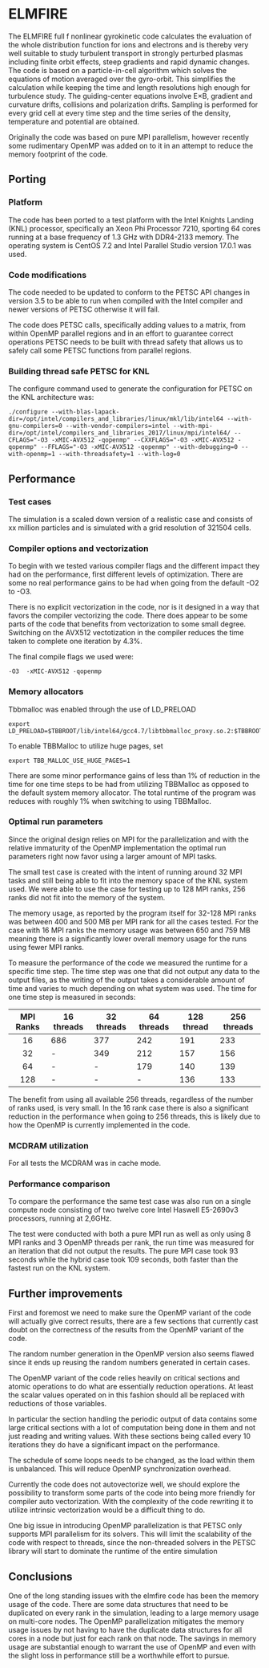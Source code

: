 

# ELMFIRE 

The ELMFIRE full f nonlinear gyrokinetic code calculates the evaluation of the whole distribution function for ions and electrons and is thereby very well suitable to study turbulent transport in strongly perturbed plasmas including finite orbit effects, steep gradients and rapid dynamic changes. The code is based on a particle-in-cell algorithm which solves the equations of motion averaged over the gyro-orbit. This simplifies the calculation while keeping the time and length resolutions high enough for turbulence study. The guiding-center equations involve E×B, gradient and curvature drifts, collisions and polarization drifts. Sampling is performed for every grid cell at every time step and the time series of the density, temperature and potential are obtained. 

Originally the code was based on pure MPI parallelism, however recently some rudimentary OpenMP was added on to it in an attempt to reduce the memory footprint of the code. 

## Porting 

### Platform

The code has been ported to a test platform with the Intel Knights Landing (KNL) processor, specifically an Xeon Phi Processor 7210, sporting 64 cores running at a base frequency of 1.3 GHz with DDR4-2133 memory.  The operating system is CentOS 7.2 and Intel Parallel Studio version 17.0.1 was used.

### Code modifications

The code needed to be updated to conform to the PETSC API changes in version 3.5 to be able to run when compiled with the Intel compiler and newer versions of PETSC otherwise it will fail. 

The code does PETSC calls, specifically adding values to a matrix, from within OpenMP parallel regions and in an effort to guarantee correct operations PETSC needs to be built with thread safety that allows us to safely call some PETSC functions from parallel regions.

### Building thread safe PETSC for KNL

The configure command used to generate the configuration for PETSC on the KNL architecture was:

```
./configure --with-blas-lapack-dir=/opt/intel/compilers_and_libraries/linux/mkl/lib/intel64 --with-gnu-compilers=0 --with-vendor-compilers=intel --with-mpi-dir=/opt/intel/compilers_and_libraries_2017/linux/mpi/intel64/ --CFLAGS="-O3 -xMIC-AVX512 -qopenmp" --CXXFLAGS="-O3 -xMIC-AVX512 -qopenmp" --FFLAGS="-O3 -xMIC-AVX512 -qopenmp" --with-debugging=0 --with-openmp=1 --with-threadsafety=1 --with-log=0
```

## Performance

### Test cases 

The simulation is a scaled down version of a realistic case and consists of xx million particles and is simulated with a grid resolution of 321504 cells.

### Compiler options and vectorization 

To begin with we tested various compiler flags and the different impact they had on the performance, first different levels of optimization. There are some no real performance gains to be had when going from the default -O2 to -O3.

There is no explicit vectorization in the code, nor is it designed in a way that favors the compiler vectorizing the code. There does appear to be some parts of the code that benefits from vectorization to some small degree. Switching on the AVX512 vectotization in the compiler reduces the time taken to complete one iteration by 4.3%. 

The final compile flags we used were:

```
-O3  -xMIC-AVX512 -qopenmp 
```

### Memory allocators

Tbbmalloc was enabled through the use of LD_PRELOAD

```
export LD_PRELOAD=$TBBROOT/lib/intel64/gcc4.7/libtbbmalloc_proxy.so.2:$TBBROOT/lib/intel64/gcc4.7/libtbbmalloc.so.2
```

To enable TBBMalloc to utilize huge pages, set 

```
export TBB_MALLOC_USE_HUGE_PAGES=1
```

There are some minor performance gains of less than 1% of reduction in the time for one time steps to be had from utilizing TBBMalloc as opposed to the default system memory allocator. The total runtime of the program was reduces with roughly 1% when switching to using TBBMalloc.

### Optimal run parameters

Since the original design relies on MPI for the parallelization and with the relative immaturity of the OpenMP implementation the optimal run parameters right now favor using a larger amount of MPI tasks.

The small test case is created with the intent of running around 32 MPI tasks and still being able to fit into the memory space of the KNL system used. We were able to use the case for testing up to 128 MPI ranks, 256 ranks did not fit into the memory of the system.

The memory usage, as reported by the program itself for 32-128 MPI ranks was between 400 and 500 MB per MPI rank for all the cases tested. For the case with 16 MPI ranks the memory usage was between 650 and 759 MB meaning there is a significantly lower overall memory usage for the runs using fewer MPI ranks. 

To measure the performance of the code we measured the runtime for a specific time step. The time step was one that did not output any data to the output files, as the writing of the output takes a considerable amount of time and varies to much depending on what system was used. The time for one time step is measured in seconds:

| MPI Ranks | 16 threads | 32 threads | 64 threads | 128 thread | 256 threads |
|:---------:|------------|------------|------------|------------|-------------|
| 16        | 686        | 377        | 242        | 191        | 233         |
| 32        | -          | 349        | 212        | 157        | 156         |
| 64        | -          | -          | 179        | 140        | 139         |
| 128       | -          | -          | -          | 136        | 133         |

The benefit from using all available 256 threads, regardless of the number of ranks used, is very small. In the 16 rank case there is also a significant reduction in the performance when going to 256 threads, this is likely due to how the OpenMP is currently implemented in the code.

### MCDRAM utilization

For all tests the MCDRAM was in cache mode.

### Performance comparison

To compare the performance the same test case was also run on a single compute node consisting of two twelve core Intel Haswell E5-2690v3 processors, running at 2,6GHz.

The test were conducted with both a pure MPI run as well as only using 8 MPI ranks and 3 OpenMP threads per rank, the run time was measured for an iteration that did not output the results. The pure MPI case took 93 seconds while the hybrid case took 109 seconds, both faster than the fastest run on the KNL system.

## Further improvements

First and foremost we need to make sure the OpenMP variant of the code will actually give correct results, there are a few sections that currently cast doubt on the correctness of the results from the OpenMP variant of the code.

The random number generation in the OpenMP version also seems flawed since it ends up reusing the random numbers generated in certain cases.

The OpenMP variant of the code relies heavily on critical sections and atomic operations to do what are essentially reduction operations. At least the scalar values operated on in this fashion should all be replaced with reductions of those variables.

In particular the section handling the periodic output of data contains some large critical sections with a lot of computation being done in them and not just reading and writing values. With these sections being called every 10 iterations they do have a significant impact on the performance.

The schedule of some loops needs to be changed, as the load within them is unbalanced. This will reduce OpenMP synchronization overhead.

Currently the code does not autovectorize well, we should explore the possibility to transform some parts of the code into being more friendly for compiler auto vectorization. With the complexity of the code rewriting it to utilize intrinsic vectorization would be a difficult thing to do.

One big issue in introducing OpenMP parallelization is that PETSC only supports MPI parallelism for its solvers. This will limit the scalability of the code with respect to threads, since the non-threaded solvers in the PETSC library will start to dominate the runtime of the entire simulation

## Conclusions

One of the long standing issues with the elmfire code has been the memory usage of the code. There are some data structures that need to be duplicated on every rank in the simulation, leading to a large memory usage on multi-core nodes. The OpenMP parallelization mitigates the memory usage issues by not having to have the duplicate data structures for all cores in a node but just for each rank on that node. The savings in memory usage are substantial enough to warrant the use of OpenMP and even with the slight loss in performance still be a worthwhile effort to pursue.
